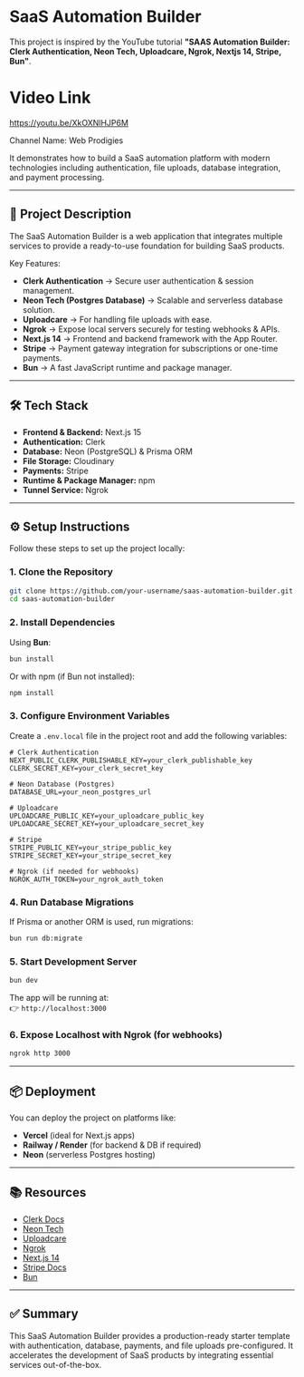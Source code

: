 # SaaS Automation Builder

This project is inspired by the YouTube tutorial **"SAAS Automation Builder: Clerk Authentication, Neon Tech, Uploadcare, Ngrok, Nextjs 14, Stripe, Bun"**.

# Video Link

https://youtu.be/XkOXNlHJP6M

Channel Name: Web Prodigies

It demonstrates how to build a SaaS automation platform with modern technologies including authentication, file uploads, database integration, and payment processing.

---

## 🚀 Project Description

The SaaS Automation Builder is a web application that integrates multiple services to provide a ready-to-use foundation for building SaaS products.

Key Features:

- **Clerk Authentication** → Secure user authentication & session management.
- **Neon Tech (Postgres Database)** → Scalable and serverless database solution.
- **Uploadcare** → For handling file uploads with ease.
- **Ngrok** → Expose local servers securely for testing webhooks & APIs.
- **Next.js 14** → Frontend and backend framework with the App Router.
- **Stripe** → Payment gateway integration for subscriptions or one-time payments.
- **Bun** → A fast JavaScript runtime and package manager.

---

## 🛠️ Tech Stack

- **Frontend & Backend:** Next.js 15
- **Authentication:** Clerk
- **Database:** Neon (PostgreSQL) & Prisma ORM
- **File Storage:** Cloudinary
- **Payments:** Stripe
- **Runtime & Package Manager:** npm
- **Tunnel Service:** Ngrok

---

## ⚙️ Setup Instructions

Follow these steps to set up the project locally:

### 1. Clone the Repository

```bash
git clone https://github.com/your-username/saas-automation-builder.git
cd saas-automation-builder
```

### 2. Install Dependencies

Using **Bun**:

```bash
bun install
```

Or with npm (if Bun not installed):

```bash
npm install
```

### 3. Configure Environment Variables

Create a `.env.local` file in the project root and add the following variables:

```env
# Clerk Authentication
NEXT_PUBLIC_CLERK_PUBLISHABLE_KEY=your_clerk_publishable_key
CLERK_SECRET_KEY=your_clerk_secret_key

# Neon Database (Postgres)
DATABASE_URL=your_neon_postgres_url

# Uploadcare
UPLOADCARE_PUBLIC_KEY=your_uploadcare_public_key
UPLOADCARE_SECRET_KEY=your_uploadcare_secret_key

# Stripe
STRIPE_PUBLIC_KEY=your_stripe_public_key
STRIPE_SECRET_KEY=your_stripe_secret_key

# Ngrok (if needed for webhooks)
NGROK_AUTH_TOKEN=your_ngrok_auth_token
```

### 4. Run Database Migrations

If Prisma or another ORM is used, run migrations:

```bash
bun run db:migrate
```

### 5. Start Development Server

```bash
bun dev
```

The app will be running at:  
👉 `http://localhost:3000`

### 6. Expose Localhost with Ngrok (for webhooks)

```bash
ngrok http 3000
```

---

## 📦 Deployment

You can deploy the project on platforms like:

- **Vercel** (ideal for Next.js apps)
- **Railway / Render** (for backend & DB if required)
- **Neon** (serverless Postgres hosting)

---

## 📚 Resources

- [Clerk Docs](https://clerk.com/docs)
- [Neon Tech](https://neon.tech)
- [Uploadcare](https://uploadcare.com/docs/)
- [Ngrok](https://ngrok.com/docs)
- [Next.js 14](https://nextjs.org/docs)
- [Stripe Docs](https://stripe.com/docs)
- [Bun](https://bun.sh/docs)

---

## ✅ Summary

This SaaS Automation Builder provides a production-ready starter template with authentication, database, payments, and file uploads pre-configured. It accelerates the development of SaaS products by integrating essential services out-of-the-box.
